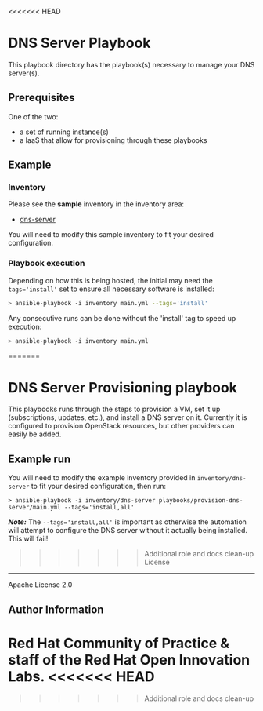 <<<<<<< HEAD
# DNS Server Playbook

This playbook directory has the playbook(s) necessary to manage your DNS server(s).

## Prerequisites

One of the two:
- a set of running instance(s)
- a IaaS that allow for provisioning through these playbooks


## Example

### Inventory

Please see the **sample** inventory in the inventory area:

- [dns-server](../../inventory/dns-server/README.md)

You will need to modify this sample inventory to fit your desired configuration.

### Playbook execution

Depending on how this is being hosted, the initial may need the `tags='install'` set to ensure all necessary software is installed:

```bash
> ansible-playbook -i inventory main.yml --tags='install'
```

Any consecutive runs can be done without the 'install' tag to speed up execution:
```bash
> ansible-playbook -i inventory main.yml
```

=======
# DNS Server Provisioning playbook

This playbooks runs through the steps to provision a VM, set it up (subscriptions, updates, etc.), and install a DNS server on it.
Currently it is configured to provision OpenStack resources, but other providers can easily be added. 

## Example run
You will need to modify the example inventory provided in `inventory/dns-server` to fit your desired configuration, then run:

```
> ansible-playbook -i inventory/dns-server playbooks/provision-dns-server/main.yml --tags='install,all'
```

**_Note:_** The `--tags='install,all'` is important as otherwise the automation will attempt to configure the DNS server without it actually being installed. This will fail!

>>>>>>> Additional role and docs clean-up
License
-------

Apache License 2.0


Author Information
------------------

Red Hat Community of Practice & staff of the Red Hat Open Innovation Labs.
<<<<<<< HEAD
=======

>>>>>>> Additional role and docs clean-up
